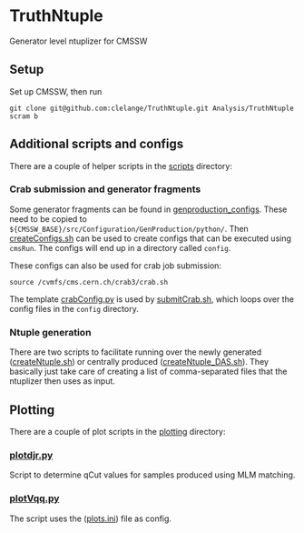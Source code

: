 # TruthNtuple
Generator level ntuplizer for CMSSW

## Setup

Set up CMSSW, then run

```
git clone git@github.com:clelange/TruthNtuple.git Analysis/TruthNtuple
scram b
```

## Additional scripts and configs

There are a couple of helper scripts in the [scripts](scripts) directory:

### Crab submission and generator fragments

Some generator fragments can be found in [genproduction_configs](genproduction_configs). These need to be copied to `${CMSSW_BASE}/src/Configuration/GenProduction/python/`. Then [createConfigs.sh](scripts/createConfigs.sh) can be used to create configs that can be executed using `cmsRun`. The configs will end up in a directory called `config`.

These configs can also be used for crab job submission:

```
source /cvmfs/cms.cern.ch/crab3/crab.sh
```

The template [crabConfig.py](scripts/crabConfig.py) is used by [submitCrab.sh](scripts/submitCrab.sh), which loops over the config files in the `config` directory.

### Ntuple generation

There are two scripts to facilitate running over the newly generated ([createNtuple.sh](scripts/createNtuple.sh)) or centrally produced ([createNtuple_DAS.sh](scripts/createNtuple_DAS.sh)). They basically just take care of creating a list of comma-separated files that the ntuplizer then uses as input.

## Plotting

There are a couple of plot scripts in the [plotting](plotting) directory:

### [plotdjr.py](plotting/plotdjr.py)

Script to determine qCut values for samples produced using MLM matching.

### [plotVqq.py](plotting/plotVqq.py)

The script uses the ([plots.ini](plotting/plots.ini)) file as config.
